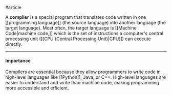 #article 

A **compiler** is a special program that translates code written in one [[programming language]] (the source language) into another language (the target language). Most often, the target language is [[Machine Code|machine code,]] which is the set of instructions a computer's central processing unit ([[CPU  (Central Processing Unit)|CPU]]) can execute directly.

---
#### Importance

Compilers are essential because they allow programmers to write code in high-level languages like [[Python]], Java, or C++. High-level languages are easier to understand and write than machine code, making programming more accessible and efficient.


